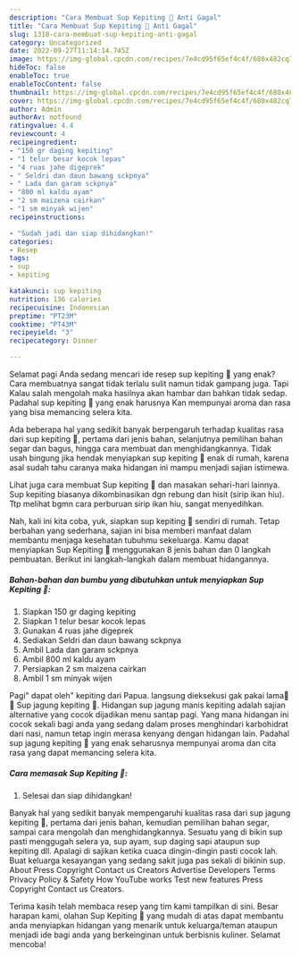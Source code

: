 ```yaml
---
description: "Cara Membuat Sup Kepiting 🦀 Anti Gagal"
title: "Cara Membuat Sup Kepiting 🦀 Anti Gagal"
slug: 1318-cara-membuat-sup-kepiting-anti-gagal
category: Uncategorized
date: 2022-09-27T11:14:14.745Z
image: https://img-global.cpcdn.com/recipes/7e4cd95f65ef4c4f/680x482cq70/sup-kepiting-foto-resep-utama.jpg
hideToc: false
enableToc: true
enableTocContent: false
thumbnail: https://img-global.cpcdn.com/recipes/7e4cd95f65ef4c4f/680x482cq70/sup-kepiting-foto-resep-utama.jpg
cover: https://img-global.cpcdn.com/recipes/7e4cd95f65ef4c4f/680x482cq70/sup-kepiting-foto-resep-utama.jpg
author: Admin
authorAv: notfound
ratingvalue: 4.4
reviewcount: 4
recipeingredient:
- "150 gr daging kepiting"
- "1 telur besar kocok lepas"
- "4 ruas jahe digeprek"
- " Seldri dan daun bawang sckpnya"
- " Lada dan garam sckpnya"
- "800 ml kaldu ayam"
- "2 sm maizena cairkan"
- "1 sm minyak wijen"
recipeinstructions:

- "Sudah jadi dan siap dihidangkan!"
categories:
- Resep
tags:
- sup
- kepiting

katakunci: sup kepiting 
nutrition: 136 calories
recipecuisine: Indonesian
preptime: "PT23M"
cooktime: "PT43M"
recipeyield: "3"
recipecategory: Dinner

---
```



Selamat pagi Anda sedang mencari ide resep sup kepiting 🦀 yang enak? Cara membuatnya sangat tidak terlalu sulit namun tidak gampang juga. Tapi Kalau salah mengolah maka hasilnya akan hambar dan bahkan tidak sedap. Padahal sup kepiting 🦀 yang enak harusnya Kan mempunyai aroma dan rasa yang bisa memancing selera kita.


Ada beberapa hal yang sedikit banyak berpengaruh terhadap kualitas rasa dari sup kepiting 🦀, pertama dari jenis bahan, selanjutnya pemilihan bahan segar dan bagus, hingga cara membuat dan menghidangkannya. Tidak usah bingung jika hendak menyiapkan sup kepiting 🦀 enak di rumah, karena asal sudah tahu caranya maka hidangan ini mampu menjadi sajian istimewa.

Lihat juga cara membuat Sup kepiting 🦀 dan masakan sehari-hari lainnya. Sup kepiting biasanya dikombinasikan dgn rebung dan hisit (sirip ikan hiu). Ttp melihat bgmn cara perburuan sirip ikan hiu, sangat menyedihkan.


Nah, kali ini kita coba, yuk, siapkan sup kepiting 🦀 sendiri di rumah. Tetap berbahan yang sederhana, sajian ini bisa memberi manfaat dalam membantu menjaga kesehatan tubuhmu sekeluarga. Kamu dapat menyiapkan Sup Kepiting 🦀 menggunakan 8 jenis bahan dan 0 langkah pembuatan. Berikut ini langkah-langkah dalam membuat hidangannya.

<!--inarticleads1-->

##### Bahan-bahan dan bumbu yang dibutuhkan untuk menyiapkan Sup Kepiting 🦀:

1. Siapkan 150 gr daging kepiting
1. Siapkan 1 telur besar kocok lepas
1. Gunakan 4 ruas jahe digeprek
1. Sediakan  Seldri dan daun bawang sckpnya
1. Ambil  Lada dan garam sckpnya
1. Ambil 800 ml kaldu ayam
1. Persiapkan 2 sm maizena cairkan
1. Ambil 1 sm minyak wijen


Pagi&#34; dapat oleh&#34; kepiting dari Papua. langsung dieksekusi gak pakai lama🤭🤭 Sup jagung kepiting 🦀. Hidangan sup jagung manis kepiting adalah sajian alternative yang cocok dijadikan menu santap pagi. Yang mana hidangan ini cocok sekali bagi anda yang sedang dalam proses menghindari karbohidrat dari nasi, namun tetap ingin merasa kenyang dengan hidangan lain. Padahal sup jagung kepiting 🦀 yang enak seharusnya mempunyai aroma dan cita rasa yang dapat memancing selera kita. 

<!--inarticleads2-->

##### Cara memasak Sup Kepiting 🦀:


1. Selesai dan siap dihidangkan!

Banyak hal yang sedikit banyak mempengaruhi kualitas rasa dari sup jagung kepiting 🦀, pertama dari jenis bahan, kemudian pemilihan bahan segar, sampai cara mengolah dan menghidangkannya. Sesuatu yang di bikin sup pasti menggugah selera ya, sup ayam, sup daging sapi ataupun sup kepiting dll. Apalagi di sajikan ketika cuaca dingin-dingin pasti cocok lah. Buat keluarga kesayangan yang sedang sakit juga pas sekali di bikinin sup. About Press Copyright Contact us Creators Advertise Developers Terms Privacy Policy &amp; Safety How YouTube works Test new features Press Copyright Contact us Creators. 

Terima kasih telah membaca resep yang tim kami tampilkan di sini. Besar harapan kami, olahan Sup Kepiting 🦀 yang mudah di atas dapat membantu anda menyiapkan hidangan yang menarik untuk keluarga/teman ataupun menjadi ide bagi anda yang berkeinginan untuk berbisnis kuliner. Selamat mencoba!
